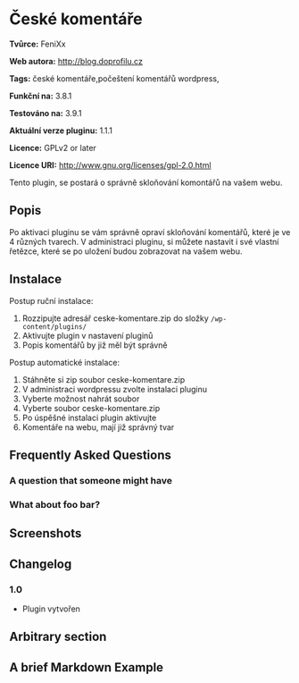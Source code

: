 # České komentáře #
**Tvůrce:** FeniXx
  
**Web autora:** http://blog.doprofilu.cz
  
**Tags:** české komentáře,počeštení komentářů wordpress,
  
**Funkční na:** 3.8.1
  
**Testováno na:** 3.9.1
  
**Aktuální verze pluginu:** 1.1.1
  
**Licence:** GPLv2 or later
  
**Licence URI:** http://www.gnu.org/licenses/gpl-2.0.html
  

Tento plugin, se postará o správně skloňování komontářů na vašem webu.

## Popis ##

Po aktivaci pluginu se vám správně opraví skloňování komentářů, které je ve 4 různých tvarech.
V administraci pluginu, si můžete nastavit i své vlastní řetězce, které se po uložení budou zobrazovat na vašem webu.

## Instalace ##

Postup ruční instalace:


1. Rozzipujte adresář ceske-komentare.zip do složky `/wp-content/plugins/`
2. Aktivujte plugin v nastavení pluginů
3. Popis komentářů by již měl být správně

Postup automatické instalace:

1. Stáhněte si zip soubor ceske-komentare.zip
2. V administraci wordpressu zvolte instalaci pluginu
3. Vyberte možnost nahrát soubor
4. Vyberte soubor ceske-komentare.zip
5. Po úspěšné instalaci plugin aktivujte
6. Komentáře na webu, mají již správný tvar

## Frequently Asked Questions ##

### A question that someone might have ###



### What about foo bar? ###



## Screenshots ##


## Changelog ##

### 1.0 ###
* Plugin vytvořen


## Arbitrary section ##


## A brief Markdown Example ##
